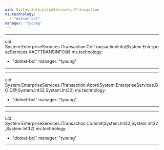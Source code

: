```yaml
---
uid: System.EnterpriseServices.ITransaction
ms.technology: 
  - "dotnet-bcl"
manager: "tyoung"
---
```


---
uid: System.EnterpriseServices.ITransaction.GetTransactionInfo(System.EnterpriseServices.XACTTRANSINFO@)
ms.technology: 
  - "dotnet-bcl"
manager: "tyoung"
---

---
uid: System.EnterpriseServices.ITransaction.Abort(System.EnterpriseServices.BOID@,System.Int32,System.Int32)
ms.technology: 
  - "dotnet-bcl"
manager: "tyoung"
---

---
uid: System.EnterpriseServices.ITransaction.Commit(System.Int32,System.Int32,System.Int32)
ms.technology: 
  - "dotnet-bcl"
manager: "tyoung"
---
